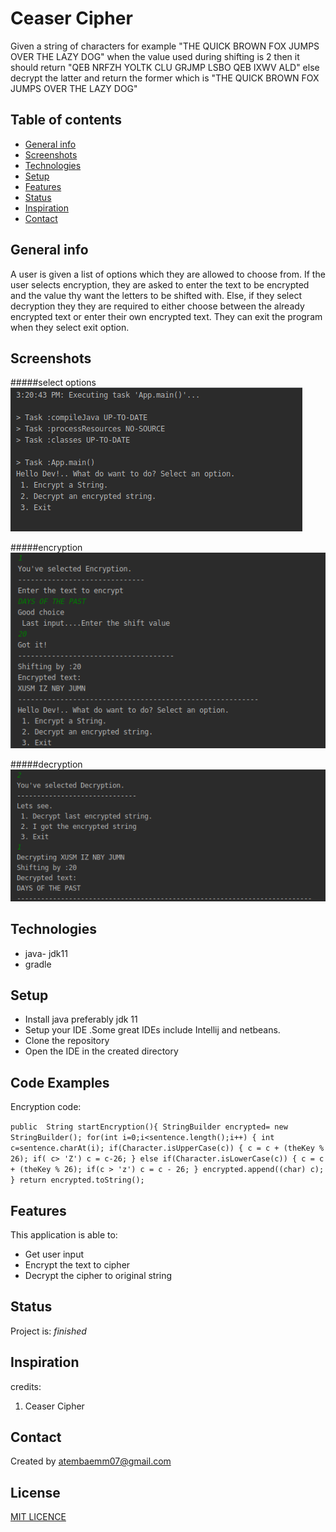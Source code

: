 # Ceaser Cipher
Given a string of characters for example "THE QUICK BROWN FOX JUMPS OVER THE LAZY DOG" when the value used during shifting is 2 then it should return "QEB NRFZH YOLTK CLU GRJMP LSBO QEB IXWV ALD" else decrypt the latter and return the former which is "THE QUICK BROWN FOX JUMPS OVER THE LAZY DOG"

## Table of contents
* [General info](#general-info)
* [Screenshots](#screenshots)
* [Technologies](#technologies)
* [Setup](#setup)
* [Features](#features)
* [Status](#status)
* [Inspiration](#inspiration)
* [Contact](#contact)

## General info
A user is given a list of options which they are allowed to choose from. If the user selects encryption, they are asked to enter the text to be encrypted and the value thy want the letters to be shifted with. Else, if they select decryption they they are required to either choose between the already encrypted text or enter their own encrypted text. They can exit the program when they select exit option. 
## Screenshots
#####select options
![Example screenshot](./images/one.png)

#####encryption
![Example screenshot](./images/two.png)

#####decryption
![Example screenshot](./images/three.png)
## Technologies
* java- jdk11
* gradle

## Setup
* Install java preferably jdk 11
* Setup your IDE .Some great IDEs include Intellij and  netbeans.
* Clone the repository
* Open the IDE in the created directory
## Code Examples
Encryption code:

`public  String startEncryption(){
         StringBuilder encrypted= new StringBuilder();
         for(int i=0;i<sentence.length();i++) {
             int c=sentence.charAt(i);
             if(Character.isUpperCase(c)) {
                 c = c + (theKey % 26);
                 if( c> 'Z') c = c-26;
             }
             else if(Character.isLowerCase(c)) {
                 c = c + (theKey % 26);
                 if(c > 'z') c = c - 26;
             }
             encrypted.append((char) c);
         }
         return encrypted.toString();`

## Features
This application is able to: 
* Get user input
* Encrypt the text to cipher
* Decrypt the cipher to original string

## Status
Project is:  _finished_

## Inspiration
credits:
1. Ceaser Cipher

## Contact
Created by atembaemm07@gmail.com

## License
[MIT LICENCE](license)